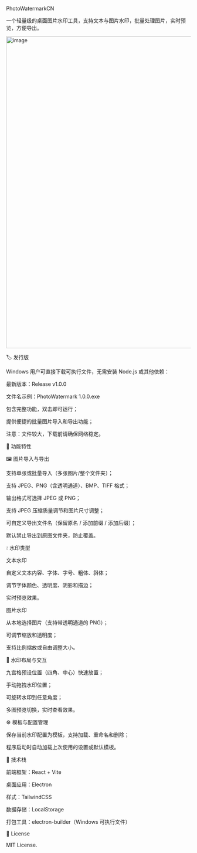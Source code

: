 PhotoWatermarkCN

一个轻量级的桌面图片水印工具，支持文本与图片水印，批量处理图片，实时预览，方便导出。

<img width="1487" height="851" alt="image" src="https://github.com/user-attachments/assets/46792e65-e21a-4001-aa63-dd4d8a8d36df" />


🏷️ 发行版

Windows 用户可直接下载可执行文件，无需安装 Node.js 或其他依赖：

最新版本：Release v1.0.0

文件名示例：PhotoWatermark 1.0.0.exe

包含完整功能，双击即可运行；

提供便捷的批量图片导入和导出功能；

注意：文件较大，下载前请确保网络稳定。


🚀 功能特性

🖼️ 图片导入与导出

支持单张或批量导入（多张图片/整个文件夹）；

支持 JPEG、PNG（含透明通道）、BMP、TIFF 格式；

输出格式可选择 JPEG 或 PNG；

支持 JPEG 压缩质量调节和图片尺寸调整；

可自定义导出文件名（保留原名 / 添加前缀 / 添加后缀）；

默认禁止导出到原图文件夹，防止覆盖。

💧 水印类型

文本水印

自定义文本内容、字体、字号、粗体、斜体；

调节字体颜色、透明度、阴影和描边；

实时预览效果。

图片水印

从本地选择图片（支持带透明通道的 PNG）；

可调节缩放和透明度；

支持比例缩放或自由调整大小。

🎯 水印布局与交互

九宫格预设位置（四角、中心）快速放置；

手动拖拽水印位置；

可旋转水印到任意角度；

多图预览切换，实时查看效果。

⚙️ 模板与配置管理

保存当前水印配置为模板，支持加载、重命名和删除；

程序启动时自动加载上次使用的设置或默认模板。


🧰 技术栈

前端框架：React + Vite

桌面应用：Electron

样式：TailwindCSS

数据存储：LocalStorage

打包工具：electron-builder（Windows 可执行文件）


📜 License

MIT License.
